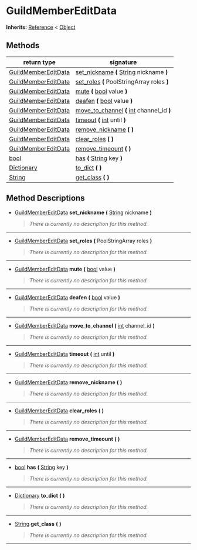   
# GuildMemberEditData
  
**Inherits:** [Reference](https://docs.godotengine.org/en/3.5/classes/class_reference.html) < [Object](https://docs.godotengine.org/en/3.5/classes/class_object.html)  
  
  
## Methods
  
| return type                                                                     | signature                                                                                                                              |
|---------------------------------------------------------------------------------|----------------------------------------------------------------------------------------------------------------------------------------|
| [GuildMemberEditData](./class_guildmembereditdata.md)                           | [set\_nickname](#method-set-nickname) **(** [String](https://docs.godotengine.org/en/3.5/classes/class_string.html) nickname **)**     |
| [GuildMemberEditData](./class_guildmembereditdata.md)                           | [set\_roles](#method-set-roles) **(** PoolStringArray roles **)**                                                                      |
| [GuildMemberEditData](./class_guildmembereditdata.md)                           | [mute](#method-mute) **(** [bool](https://docs.godotengine.org/en/3.5/classes/class_bool.html) value **)**                             |
| [GuildMemberEditData](./class_guildmembereditdata.md)                           | [deafen](#method-deafen) **(** [bool](https://docs.godotengine.org/en/3.5/classes/class_bool.html) value **)**                         |
| [GuildMemberEditData](./class_guildmembereditdata.md)                           | [move\_to\_channel](#method-move-to-channel) **(** [int](https://docs.godotengine.org/en/3.5/classes/class_int.html) channel\_id **)** |
| [GuildMemberEditData](./class_guildmembereditdata.md)                           | [timeout](#method-timeout) **(** [int](https://docs.godotengine.org/en/3.5/classes/class_int.html) until **)**                         |
| [GuildMemberEditData](./class_guildmembereditdata.md)                           | [remove\_nickname](#method-remove-nickname) **(**  **)**                                                                               |
| [GuildMemberEditData](./class_guildmembereditdata.md)                           | [clear\_roles](#method-clear-roles) **(**  **)**                                                                                       |
| [GuildMemberEditData](./class_guildmembereditdata.md)                           | [remove\_timeount](#method-remove-timeount) **(**  **)**                                                                               |
| [bool](https://docs.godotengine.org/en/3.5/classes/class_bool.html)             | [has](#method-has) **(** [String](https://docs.godotengine.org/en/3.5/classes/class_string.html) key **)**                             |
| [Dictionary](https://docs.godotengine.org/en/3.5/classes/class_dictionary.html) | [to\_dict](#method-to-dict) **(**  **)**                                                                                               |
| [String](https://docs.godotengine.org/en/3.5/classes/class_string.html)         | [get\_class](#method-get-class) **(**  **)**                                                                                           |  
  
## Method Descriptions
  
- <a name="method-set-nickname"></a>[GuildMemberEditData](./class_guildmembereditdata.md) **set\_nickname** **(** [String](https://docs.godotengine.org/en/3.5/classes/class_string.html) nickname **)**  
  
	> *There is currently no description for this method.*  
________________

- <a name="method-set-roles"></a>[GuildMemberEditData](./class_guildmembereditdata.md) **set\_roles** **(** PoolStringArray roles **)**  
  
	> *There is currently no description for this method.*  
________________

- <a name="method-mute"></a>[GuildMemberEditData](./class_guildmembereditdata.md) **mute** **(** [bool](https://docs.godotengine.org/en/3.5/classes/class_bool.html) value **)**  
  
	> *There is currently no description for this method.*  
________________

- <a name="method-deafen"></a>[GuildMemberEditData](./class_guildmembereditdata.md) **deafen** **(** [bool](https://docs.godotengine.org/en/3.5/classes/class_bool.html) value **)**  
  
	> *There is currently no description for this method.*  
________________

- <a name="method-move-to-channel"></a>[GuildMemberEditData](./class_guildmembereditdata.md) **move\_to\_channel** **(** [int](https://docs.godotengine.org/en/3.5/classes/class_int.html) channel\_id **)**  
  
	> *There is currently no description for this method.*  
________________

- <a name="method-timeout"></a>[GuildMemberEditData](./class_guildmembereditdata.md) **timeout** **(** [int](https://docs.godotengine.org/en/3.5/classes/class_int.html) until **)**  
  
	> *There is currently no description for this method.*  
________________

- <a name="method-remove-nickname"></a>[GuildMemberEditData](./class_guildmembereditdata.md) **remove\_nickname** **(**  **)**  
  
	> *There is currently no description for this method.*  
________________

- <a name="method-clear-roles"></a>[GuildMemberEditData](./class_guildmembereditdata.md) **clear\_roles** **(**  **)**  
  
	> *There is currently no description for this method.*  
________________

- <a name="method-remove-timeount"></a>[GuildMemberEditData](./class_guildmembereditdata.md) **remove\_timeount** **(**  **)**  
  
	> *There is currently no description for this method.*  
________________

- <a name="method-has"></a>[bool](https://docs.godotengine.org/en/3.5/classes/class_bool.html) **has** **(** [String](https://docs.godotengine.org/en/3.5/classes/class_string.html) key **)**  
  
	> *There is currently no description for this method.*  
________________

- <a name="method-to-dict"></a>[Dictionary](https://docs.godotengine.org/en/3.5/classes/class_dictionary.html) **to\_dict** **(**  **)**  
  
	> *There is currently no description for this method.*  
________________

- <a name="method-get-class"></a>[String](https://docs.godotengine.org/en/3.5/classes/class_string.html) **get\_class** **(**  **)**  
  
	> *There is currently no description for this method.*  
________________

  
